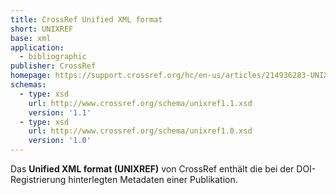 ```yaml
---
title: CrossRef Unified XML format
short: UNIXREF
base: xml
application: 
  - bibliographic
publisher: CrossRef
homepage: https://support.crossref.org/hc/en-us/articles/214936283-UNIXREF-query-output-format
schemas:
  - type: xsd
    url: http://www.crossref.org/schema/unixref1.1.xsd
    version: '1.1'
  - type: xsd
    url: http://www.crossref.org/schema/unixref1.0.xsd
    version: '1.0'
---
```


Das **Unified XML format (UNIXREF)** von CrossRef enthält die bei der
DOI-Registrierung hinterlegten Metadaten einer Publikation.
